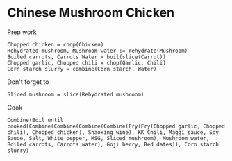 Chinese Mushroom Chicken
======
Prep work

    Chopped chicken = chop(Chicken)
    Rehydrated mushroom, Mushroom water := rehydrate(Mushroom)
    Boiled carrots, Carrots Water = boil(slice(Carrot))
    Chopped garlic, Chopped chili = chop(Garlic, Chili)
    Corn starch slurry = combine(Corn starch, Water)

Don't forget to

    Sliced mushroom = slice(Rehydrated mushroom)

Cook
    
    Combine(Boil until cooked(Combine(Combine(Combine(Combine(Fry(Fry(Chopped garlic, Chopped chili), Chopped chicken), Shaoxing wine), KK Chili, Maggi sauce, Soy Sauce, Salt, White pepper, MSG, Sliced mushroom), Mushroom water, Boiled carrots, Carrots water), Goji berry, Red dates)), Corn starch slurry)
